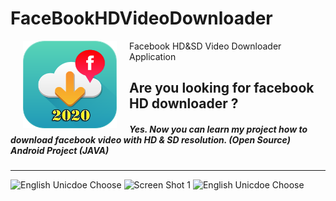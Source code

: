 # FaceBookHDVideoDownloader

<img src="/app/src/main/res/drawable/logo.png"  align="left" hspace="20" height="140" width="150">
Facebook HD&SD Video Downloader Application 

## Are you looking for facebook HD downloader ?

##### Yes. Now you can learn my project how to download facebook video with HD & SD resolution. (Open Source) Android Project (JAVA)
-------

  <img alt="English Unicdoe Choose" src="https://github.com/dev-mgkaung/FaceBookHDVideoDownloader/blob/master/Google%20Pixel%203%203.png" width=210 height=456 /> <img alt="Screen Shot 1" src="https://github.com/dev-mgkaung/FaceBookHDVideoDownloader/blob/master/Google%20Pixel%203%204.png" width=230 height=456 />  <img alt="English Unicdoe Choose" src="https://github.com/dev-mgkaung/FaceBookHDVideoDownloader/blob/master/Google%20Pixel%203%206.png" width=210 height=456 />
